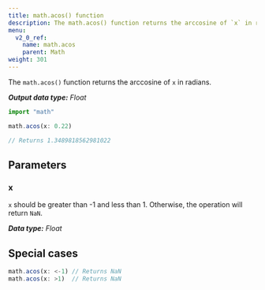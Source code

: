 ```yaml
---
title: math.acos() function
description: The math.acos() function returns the arccosine of `x` in radians.
menu:
  v2_0_ref:
    name: math.acos
    parent: Math
weight: 301
---
```


The `math.acos()` function returns the arccosine of `x` in radians.

_**Output data type:** Float_

```js
import "math"

math.acos(x: 0.22)

// Returns 1.3489818562981022
```

## Parameters

### x
`x` should be greater than -1 and less than 1.
Otherwise, the operation will return `NaN`.

_**Data type:** Float_

## Special cases
```js
math.acos(x: <-1) // Returns NaN
math.acos(x: >1)  // Returns NaN
```
